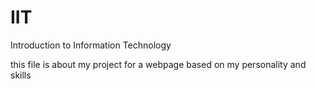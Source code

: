 # IIT
Introduction to Information Technology

this file is about my project for a webpage based on my personality and skills
